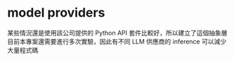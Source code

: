 # model providers

某些情況還是使用該公司提供的 Python API 套件比較好，所以建立了這個抽象層
目前本專案還需要進行多次實驗，因此有不同 LLM 供應商的 inference 可以減少大量程式碼